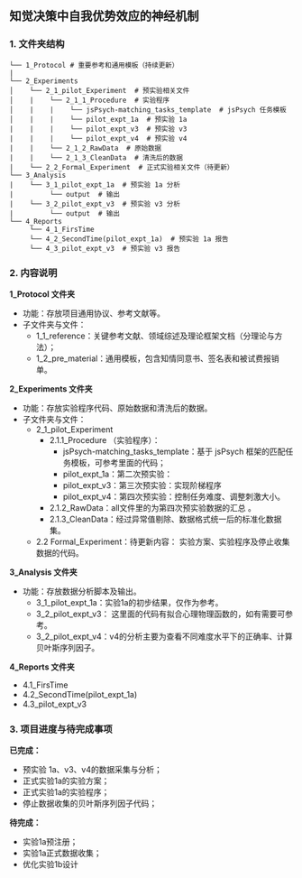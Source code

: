 ## 知觉决策中自我优势效应的神经机制

### 1. 文件夹结构

```
└── 1_Protocol # 重要参考和通用模板（持续更新）
|     
└── 2_Experiments
│    └── 2_1_pilot_Experiment  # 预实验相关文件
│    |    └── 2_1_1_Procedure  # 实验程序
│    |    |    └── jsPsych-matching_tasks_template  # jsPsych 任务模板
│    |    |    └── pilot_expt_1a  # 预实验 1a 
|    |    |    └── pilot_expt_v3  # 预实验 v3 
|    |    |    └── pilot_expt_v4  # 预实验 v4 
|    |    └── 2_1_2_RawData  # 原始数据
|    |    └── 2_1_3_CleanData  # 清洗后的数据
|    └── 2_2_Formal_Experiment  # 正式实验相关文件（待更新）
└── 3_Analysis  
|    └── 3_1_pilot_expt_1a  # 预实验 1a 分析
|         └── output  # 输出
|    └── 3_2_pilot_expt_v3  # 预实验 v3 分析
|         └── output  # 输出
└── 4_Reports  
     └── 4_1_FirsTime  
     └── 4_2_SecondTime(pilot_expt_1a)  # 预实验 1a 报告
     └── 4_3_pilot_expt_v3  # 预实验 v3 报告

```

### 2. 内容说明

**1_Protocol 文件夹**
- 功能：存放项目通用协议、参考文献等。
- 子文件夹与文件：
  - 1_1_reference：关键参考文献、领域综述及理论框架文档（分理论与方法）；
  - 1_2_pre_material：通用模板，包含知情同意书、签名表和被试费报销单。

**2_Experiments 文件夹**
- 功能：存放实验程序代码、原始数据和清洗后的数据。
- 子文件夹与文件：
  - 2_1_pilot_Experiment 
    - 2.1.1_Procedure （实验程序）：
      - jsPsych-matching_tasks_template：基于 jsPsych 框架的匹配任务模板，可参考里面的代码；
      - pilot_expt_1a：第二次预实验：
      - pilot_expt_v3：第三次预实验：实现阶梯程序
      - pilot_expt_v4：第四次预实验：控制任务难度、调整刺激大小。
    - 2.1.2_RawData：all文件里的为第四次预实验数据的汇总 。
    - 2.1.3_CleanData：经过异常值剔除、数据格式统一后的标准化数据集。
  - 2.2 Formal_Experiment：待更新内容： 实验方案、实验程序及停止收集数据的代码。
  
**3_Analysis 文件夹**
- 功能：存放数据分析脚本及输出。
  - 3_1_pilot_expt_1a：实验1a的初步结果，仅作为参考。
  - 3_2_pilot_expt_v3： 这里面的代码有拟合心理物理函数的，如有需要可参考。
  - 3_2_pilot_expt_v4：v4的分析主要为查看不同难度水平下的正确率、计算贝叶斯序列因子。

**4_Reports 文件夹**
  - 4.1_FirsTime
  - 4.2_SecondTime(pilot_expt_1a)
  - 4.3_pilot_expt_v3

### 3. 项目进度与待完成事项
**已完成：**
- 预实验 1a、v3、v4的数据采集与分析；
- 正式实验1a的实验方案；
- 正式实验1a的实验程序；
- 停止数据收集的贝叶斯序列因子代码；

**待完成：**
- 实验1a预注册；
- 实验1a正式数据收集；
- 优化实验1b设计